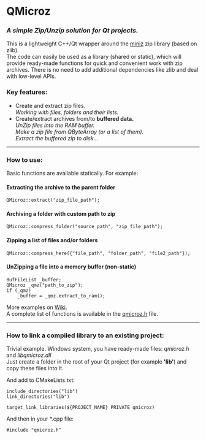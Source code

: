 # QMicroz
### _A simple Zip/Unzip solution for Qt projects._
This is a lightweight C++/Qt wrapper around the [miniz](https://github.com/richgel999/miniz) zip library (based on zlib).\
The code can easily be used as a library (shared or static), which will provide ready-made functions for quick and convenient work with zip archives.
There is no need to add additional dependencies like zlib and deal with low-level APIs.

### Key features:
* Create and extract zip files.\
    _Working with files, folders and their lists._
* Create/extract archives from/to **buffered data.**\
    _UnZip files into the RAM buffer.\
     Make a zip file from QByteArray (or a list of them).\
     Extract the buffered zip to disk..._

---
### How to use:
Basic functions are available statically.
For example:

#### Extracting the archive to the parent folder
    QMicroz::extract("zip_file_path");

#### Archiving a folder with custom path to zip
    QMicroz::compress_folder("source_path", "zip_file_path");

#### Zipping a list of files and/or folders
    QMicroz::compress_here({"file_path", "folder_path", "file2_path"});

#### UnZipping a file into a memory buffer (non-static)
```
BufFileList _buffer;
QMicroz _qmz("path_to_zip");
if (_qmz)
    _buffer = _qmz.extract_to_ram();
```

More examples on [Wiki](https://github.com/artemvlas/qmicroz/wiki/Usage-examples).\
A complete list of functions is available in the [qmicroz.h](src/qmicroz.h) file.

---
### How to link a compiled library to an existing project:
Trivial example. Windows system, you have ready-made files: _qmicroz.h_ and _libqmicroz.dll_\
Just create a folder in the root of your Qt project (for example **'lib'**) and copy these files into it.

And add to CMakeLists.txt:
```
include_directories("lib")
link_directories("lib")

target_link_libraries(${PROJECT_NAME} PRIVATE qmicroz)
```
And then in your *.cpp file:
```
#include "qmicroz.h"
```
